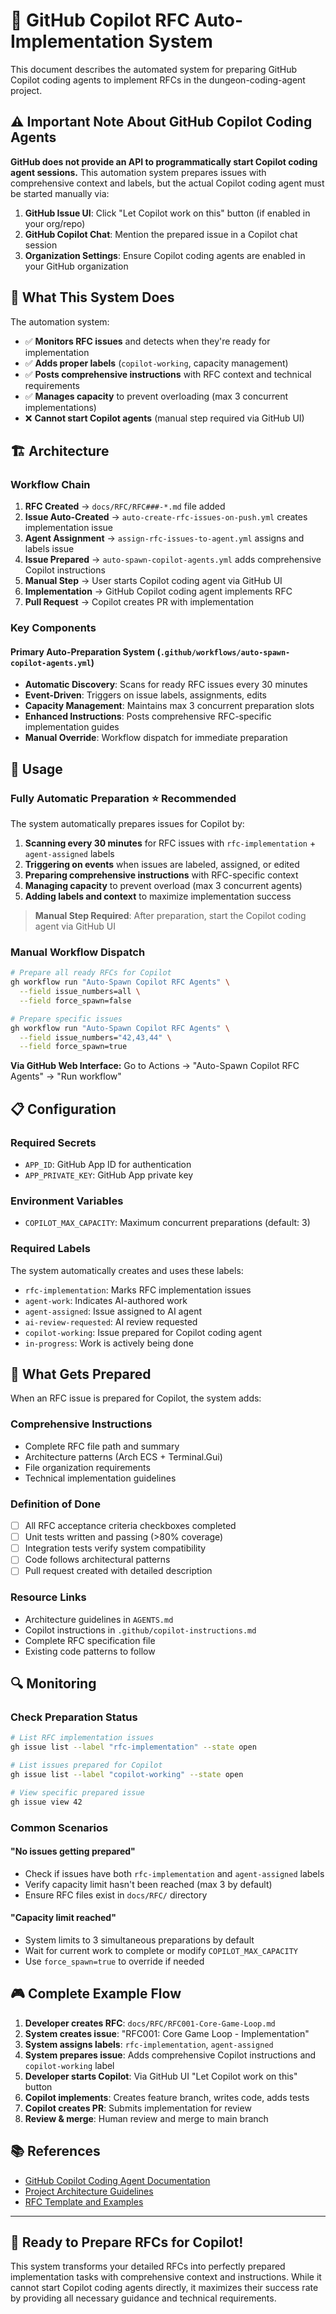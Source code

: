 # 🤖 GitHub Copilot RFC Auto-Implementation System

This document describes the automated system for preparing GitHub Copilot coding agents to implement RFCs in the dungeon-coding-agent project.

## ⚠️ Important Note About GitHub Copilot Coding Agents

**GitHub does not provide an API to programmatically start Copilot coding agent sessions.** This automation system prepares issues with comprehensive context and labels, but the actual Copilot coding agent must be started manually via:

1. **GitHub Issue UI**: Click "Let Copilot work on this" button (if enabled in your org/repo)
2. **GitHub Copilot Chat**: Mention the prepared issue in a Copilot chat session
3. **Organization Settings**: Ensure Copilot coding agents are enabled in your GitHub organization

## 🎯 What This System Does

The automation system:
- ✅ **Monitors RFC issues** and detects when they're ready for implementation
- ✅ **Adds proper labels** (`copilot-working`, capacity management)
- ✅ **Posts comprehensive instructions** with RFC context and technical requirements
- ✅ **Manages capacity** to prevent overloading (max 3 concurrent implementations)
- ❌ **Cannot start Copilot agents** (manual step required via GitHub UI)

## 🏗️ Architecture

### **Workflow Chain**
1. **RFC Created** → `docs/RFC/RFC###-*.md` file added
2. **Issue Auto-Created** → `auto-create-rfc-issues-on-push.yml` creates implementation issue
3. **Agent Assignment** → `assign-rfc-issues-to-agent.yml` assigns and labels issue
4. **Issue Prepared** → `auto-spawn-copilot-agents.yml` adds comprehensive Copilot instructions
5. **Manual Step** → User starts Copilot coding agent via GitHub UI
6. **Implementation** → GitHub Copilot coding agent implements RFC
7. **Pull Request** → Copilot creates PR with implementation

### **Key Components**

#### **Primary Auto-Preparation System** (`.github/workflows/auto-spawn-copilot-agents.yml`)
- **Automatic Discovery**: Scans for ready RFC issues every 30 minutes
- **Event-Driven**: Triggers on issue labels, assignments, edits
- **Capacity Management**: Maintains max 3 concurrent preparation slots
- **Enhanced Instructions**: Posts comprehensive RFC-specific implementation guides
- **Manual Override**: Workflow dispatch for immediate preparation

## 🚀 Usage

### **Fully Automatic Preparation** ⭐ **Recommended**
The system automatically prepares issues for Copilot by:
1. **Scanning every 30 minutes** for RFC issues with `rfc-implementation` + `agent-assigned` labels
2. **Triggering on events** when issues are labeled, assigned, or edited
3. **Preparing comprehensive instructions** with RFC-specific context
4. **Managing capacity** to prevent overload (max 3 concurrent agents)
5. **Adding labels and context** to maximize implementation success

> **Manual Step Required**: After preparation, start the Copilot coding agent via GitHub UI

### **Manual Workflow Dispatch**

```bash
# Prepare all ready RFCs for Copilot
gh workflow run "Auto-Spawn Copilot RFC Agents" \
  --field issue_numbers=all \
  --field force_spawn=false

# Prepare specific issues
gh workflow run "Auto-Spawn Copilot RFC Agents" \
  --field issue_numbers="42,43,44" \
  --field force_spawn=true
```

**Via GitHub Web Interface:**
Go to Actions → "Auto-Spawn Copilot RFC Agents" → "Run workflow"

## 📋 Configuration

### **Required Secrets**
- `APP_ID`: GitHub App ID for authentication
- `APP_PRIVATE_KEY`: GitHub App private key

### **Environment Variables**
- `COPILOT_MAX_CAPACITY`: Maximum concurrent preparations (default: 3)

### **Required Labels**
The system automatically creates and uses these labels:
- `rfc-implementation`: Marks RFC implementation issues
- `agent-work`: Indicates AI-authored work
- `agent-assigned`: Issue assigned to AI agent
- `ai-review-requested`: AI review requested
- `copilot-working`: Issue prepared for Copilot coding agent
- `in-progress`: Work is actively being done

## 🎯 What Gets Prepared

When an RFC issue is prepared for Copilot, the system adds:

### **Comprehensive Instructions**
- Complete RFC file path and summary
- Architecture patterns (Arch ECS + Terminal.Gui)
- File organization requirements
- Technical implementation guidelines

### **Definition of Done**
- [ ] All RFC acceptance criteria checkboxes completed
- [ ] Unit tests written and passing (>80% coverage)
- [ ] Integration tests verify system compatibility
- [ ] Code follows architectural patterns
- [ ] Pull request created with detailed description

### **Resource Links**
- Architecture guidelines in `AGENTS.md`
- Copilot instructions in `.github/copilot-instructions.md`
- Complete RFC specification file
- Existing code patterns to follow

## 🔍 Monitoring

### **Check Preparation Status**
```bash
# List RFC implementation issues
gh issue list --label "rfc-implementation" --state open

# List issues prepared for Copilot
gh issue list --label "copilot-working" --state open

# View specific prepared issue
gh issue view 42
```

### **Common Scenarios**

#### **"No issues getting prepared"**
- Check if issues have both `rfc-implementation` and `agent-assigned` labels
- Verify capacity limit hasn't been reached (max 3 by default)
- Ensure RFC files exist in `docs/RFC/` directory

#### **"Capacity limit reached"**
- System limits to 3 simultaneous preparations by default
- Wait for current work to complete or modify `COPILOT_MAX_CAPACITY`
- Use `force_spawn=true` to override if needed

## 🎮 Complete Example Flow

1. **Developer creates RFC**: `docs/RFC/RFC001-Core-Game-Loop.md`
2. **System creates issue**: "RFC001: Core Game Loop - Implementation"  
3. **System assigns labels**: `rfc-implementation`, `agent-assigned`
4. **System prepares issue**: Adds comprehensive Copilot instructions and `copilot-working` label
5. **Developer starts Copilot**: Via GitHub UI "Let Copilot work on this" button
6. **Copilot implements**: Creates feature branch, writes code, adds tests
7. **Copilot creates PR**: Submits implementation for review
8. **Review & merge**: Human review and merge to main branch

## 📚 References

- [GitHub Copilot Coding Agent Documentation](https://docs.github.com/en/copilot/concepts/coding-agent/coding-agent)
- [Project Architecture Guidelines](./AGENTS.md)
- [RFC Template and Examples](./docs/RFC/)

---

## 🎯 Ready to Prepare RFCs for Copilot!

This system transforms your detailed RFCs into perfectly prepared implementation tasks with comprehensive context and instructions. While it cannot start Copilot coding agents directly, it maximizes their success rate by providing all necessary guidance and technical requirements.